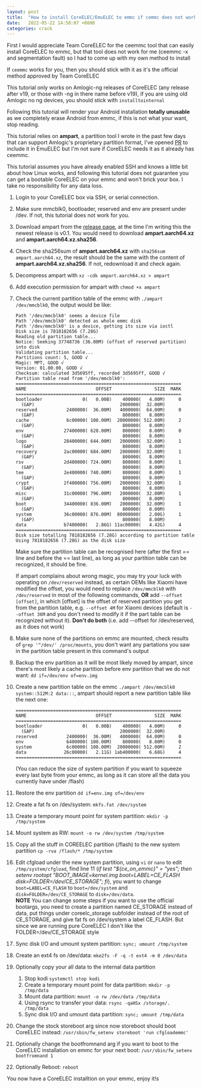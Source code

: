 ```yaml
---
layout: post
title:  "How to install CoreELEC/EmuELEC to emmc if cemmc does not work"
date:   2022-05-22 14:50:07 +0800
categories: crack
---
```

First I would appreciate Team CoreELEC for the ceemmc tool that can easily install CoreELEC to emmc, but that tool does not work for me (ceemmc -x and segmentation fault) so I had to come up with my own method to install

If ``ceemmc`` works for you, then you should stick with it as it's the official method approved by Team CoreELEC

This tutorial only works on Amlogic-ng releases of CoreELEC (any release after v19, or those with -ng in there name before v19), if you are using old Amlogic no ng devices, you should stick with ``installtointernal``

Following this tutorial will render your Android installation **totally unusable** as we completely erase Android from emmc, if this is not what your want, stop reading.

This tutorial relies on **ampart**, a partition tool I wrote in the past few days that can support Amlogic's proprietary partition format, I've opened [PR](https://github.com/EmuELEC/EmuELEC/pull/928) to include it in EmuELEC but I'm not sure if CoreELEC needs it as it already has ceemmc.

This tutorial assumes you have already enabled SSH and knows a little bit about how Linux works, and following this tutorial does not guarantee you can get a bootable CoreELEC on your emmc and won't brick your box. I take no responsibility for any data loss.

1. Login to your CoreELEC box via SSH, or serial connection.
2. Make sure mmcblk0, bootloader, reserved and env are present under /dev. If not, this tutorial does not work for you.
3. Download ampart from the [release page](https://github.com/7Ji/ampart/releases), at the time I'm writing this the newest release is v0.1. You would need to download **ampart.aarch64.xz** and **ampart.aarch64.xz.sha256**.
4. Check the sha256sum of **ampart.aarch64.xz** with ``sha256sum ampart.aarch64.xz``, the result should be the same with the content of **ampart.aarch64.xz.sha256**. If not, redownload it and check again.
5. Decompress ampart with ``xz -cdk ampart.aarch64.xz > ampart``
6. Add execution permission for ampart with ``chmod +x ampart``
7. Check the current partition table of the emmc with ``./ampart /dev/mmcblk0``, the output would be like:
    ````
    Path '/dev/mmcblk0' seems a device file
    Path '/dev/mmcblk0' detected as whole emmc disk
    Path '/dev/mmcblk0' is a device, getting its size via ioctl
    Disk size is 7818182656 (7.28G)
    Reading old partition table...
    Notice: Seeking 37748736 (36.00M) (offset of reserved partition) into disk
    Validating partition table...
    Partitions count: 5, GOOD √
    Magic: MPT, GOOD √
    Version: 01.00.00, GOOD √
    Checksum: calculated 3d5695ff, recorded 3d5695ff, GOOD √
    Partition table read from '/dev/mmcblk0':
    ==============================================================
    NAME                          OFFSET                SIZE  MARK
    ==============================================================
    bootloader               0(   0.00B)    400000(   4.00M)     0
      (GAP)                                2000000(  32.00M)
    reserved           2400000(  36.00M)   4000000(  64.00M)     0
      (GAP)                                 800000(   8.00M)
    cache              6c00000( 108.00M)  20000000( 512.00M)     2
      (GAP)                                 800000(   8.00M)
    env               27400000( 628.00M)    800000(   8.00M)     0
      (GAP)                                 800000(   8.00M)
    logo              28400000( 644.00M)   2000000(  32.00M)     1
      (GAP)                                 800000(   8.00M)
    recovery          2ac00000( 684.00M)   2000000(  32.00M)     1
      (GAP)                                 800000(   8.00M)
    rsv               2d400000( 724.00M)    800000(   8.00M)     1
      (GAP)                                 800000(   8.00M)
    tee               2e400000( 740.00M)    800000(   8.00M)     1
      (GAP)                                 800000(   8.00M)
    crypt             2f400000( 756.00M)   2000000(  32.00M)     1
      (GAP)                                 800000(   8.00M)
    misc              31c00000( 796.00M)   2000000(  32.00M)     1
      (GAP)                                 800000(   8.00M)
    boot              34400000( 836.00M)   2000000(  32.00M)     1
      (GAP)                                 800000(   8.00M)
    system            36c00000( 876.00M)  80000000(   2.00G)     1
      (GAP)                                 800000(   8.00M)
    data              b7400000(   2.86G) 11ac00000(   4.42G)     4
    ==============================================================
    Disk size totalling 7818182656 (7.28G) according to partition table
    Using 7818182656 (7.28G) as the disk size
    ````
    Make sure the partition table can be recognised here (after the first == line and before the == last line), as long as your partition table can be recognized, it should be fine.  

    If ampart complains about wrong magic, you may try your luck with operating on ``/dev/reserved`` instead, as certain OEMs like Xiaomi have modified the offset, you would need to replace ``/dev/mmcblk0`` with ``/dev/reserved`` in most of the following commands, **OR** add ``--offset [offset]``, in which [offset] is the offset of reserved partition you get from the partition table, e.g. ``--offset 4M`` for Xiaomi devices (default is ``--offset 36M`` and you don't need to modify it if the part table can be recognized without it). **Don't do both** (i.e. add --offset for /dev/reserved, as it does not work)
8. Make sure none of the partitions on emmc are mounted, check results of ``grep '^/dev/' /proc/mounts``, you don't want any partations you saw in the partition table present in this command's output
9. Backup the env partition as it will be most likely moved by ampart, since there's most likely a cache partition before env partition that we do not want: ``dd if=/dev/env of=env.img`` 
10. Create a new partition table on the emmc ``./ampart /dev/mmcblk0 system::512M:2 data:::``, ampart should report a new partition table like the next one:
    ````
    ==============================================================
    NAME                          OFFSET                SIZE  MARK
    ==============================================================
    bootloader               0(   0.00B)    400000(   4.00M)     0
      (GAP)                                2000000(  32.00M)
    reserved           2400000(  36.00M)   4000000(  64.00M)     0
    env                6400000( 100.00M)    800000(   8.00M)     0
    system             6c00000( 108.00M)  20000000( 512.00M)     2
    data              26c00000(   2.11G) 1ab400000(   6.68G)     4
    ==============================================================
    ````
    (You can reduce the size of system partition if you want to squeeze every last byte from your emmc, as long as it can store all the data you currently have under /flash)
11. Restore the env partition ``dd if=env.img of=/dev/env``
12. Create a fat fs on /dev/system: ``mkfs.fat /dev/system``
13. Create a temporary mount point for system partition: ``mkdir -p /tmp/system``
14. Mount system as RW: ``mount -o rw /dev/system /tmp/system``
15. Copy all the stuff in COREELEC partition (/flash) to the new system partition ``cp -rva /flash/* /tmp/system``
16. Edit cfgload under the new system partition, using ``vi`` or ``nano`` to edit ``/tmp/system/cfgload``, find line 11 (*if test "${ce_on_emmc}" = "yes"; then setenv rootopt "BOOT_IMAGE=kernel.img boot=LABEL=CE_FLASH disk=FOLDER=/dev/CE_STORAGE"; fi*), you want to change ``boot=LABEL=CE_FLASH`` to ``boot=/dev/system`` and ``disk=FOLDER=/dev/CE_STORAGE`` to ``disk=/dev/data``.  
**NOTE** You can change some steps if you want to use the official bootargs, you need to create a partition named CE_STORAGE instead of data, put things under coreelc_storage subfolder instead of the root of CE_STORAGE, and give fat fs on /dev/system a label CE_FLASH. But since we are running pure CoreELEC I don't like the FOLDER=/dev/CE_STORAGE style
17. Sync disk I/O and umount system partition: ``sync; umount /tmp/system``
18. Create an ext4 fs on /dev/data: ``mke2fs -F -q -t ext4 -m 0 /dev/data``
19. Optionally copy your all data to the internal data partition   
    1. Stop kodi ``systemctl stop kodi``
    2. Create a temporary mount point for data partition: ``mkdir -p /tmp/data``
    3. Mount data partition: ``mount -o rw /dev/data /tmp/data``
    4. Using rsync to transfer your data: ``rsync -qaHSx /storage/. /tmp/data``
    5. Sync disk I/O and umount data partition: ``sync; umount /tmp/data``
20. Change the stock storeboot arg since now storeboot should boot CoreELEC instead: ``/usr/sbin/fw_setenv storeboot 'run cfgloademmc'``
21. Optionally change the bootfromnand arg if you want to boot to the CoreELEC installation on emmc for your next boot: ``/usr/sbin/fw_setenv bootfromnand 1``
22. Optionally Reboot: ``reboot``

You now have a CoreELEC installtion on your emmc, enjoy it!s
